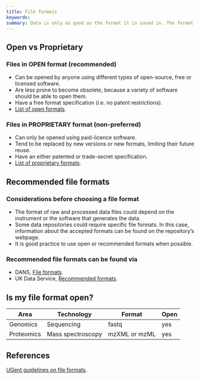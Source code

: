 ```yaml
---
title: File formats
keywords:
summary: Data is only as good as the format it is saved in. The format of a file determines which programs can be used to access it.
---
```


## Open vs Proprietary
### Files in OPEN format (recommended)
* Can be opened by anyone using different types of open-source, free or licensed software.
* Are less prone to become obsolete, because a variety of software should be able to open them.
* Have a free format specification (i.e. no patent restrictions).
* [List of open formats](https://en.wikipedia.org/wiki/List_of_open_formats).

### Files in PROPRIETARY format (non-preferred)
* Can only be opened using paid-licence software.
* Tend to be replaced by new versions or new formats, limiting their future reuse.
* Have an either patented or trade-secret specification.
* [List of proprietary formats]( https://en.wikipedia.org/wiki/Proprietary_format).

## Recommended file formats
### Considerations before choosing a file format
* The format of raw and processed data files could depend on the instrument or the software that generates the data.
* Some data repositories could require specific file formats. In this case, information about the accepted formats can be found on the repository’s webpage.
* It is good practice to use open or recommended formats when possible.

### Recommended file formats can be found via
* DANS, [File formats](https://dans.knaw.nl/en/about/services/easy/information-about-depositing-data/before-depositing/file-formats).
* UK Data Service, [Recommended formats](https://www.ukdataservice.ac.uk/manage-data/format/recommended-formats).


## Is my file format open? <!--- this section needs work. Should we include the best-practice open format for each area and technology? There is no way we can include all possible file formats --->

| Area | Technology | Format | Open |
|------------|-------------------|---------------|------|
| Genomics | Sequencing | fastq | yes |
| Proteomics | Mass spectroscopy | mzXML or mzML | yes |

## References
[UGent guidelines on file formats](https://www.ugent.be/en/research/datamanagement/during-research/collection.htm#Fileformats).
